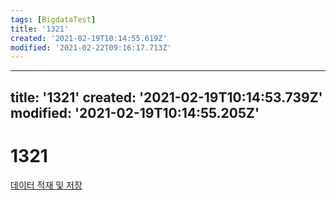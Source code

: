 ```yaml
---
tags: [BigdataTest]
title: '1321'
created: '2021-02-19T10:14:55.619Z'
modified: '2021-02-22T09:16:17.713Z'
---
```


---
title: '1321'
created: '2021-02-19T10:14:53.739Z'
modified: '2021-02-19T10:14:55.205Z'
---

# 1321
[데이터 적재 및 저장](./1320.md)
